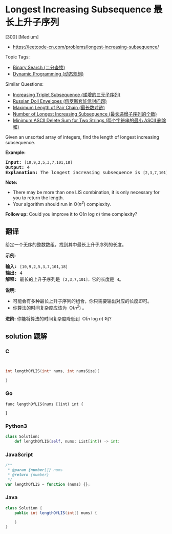 # Longest Increasing Subsequence 最长上升子序列

[300] [Medium]

- https://leetcode-cn.com/problems/longest-increasing-subsequence/

Topic Tags:

- [Binary Search (二分查找)](https://leetcode-cn.com/tag/binary-search/)
- [Dynamic Programming (动态规划)](https://leetcode-cn.com/tag/dynamic-programming/)

Similar Questions:

- [Increasing Triplet Subsequence (递增的三元子序列)](https://leetcode-cn.com/problems/increasing-triplet-subsequence/)
- [Russian Doll Envelopes (俄罗斯套娃信封问题)](https://leetcode-cn.com/problems/russian-doll-envelopes/)
- [Maximum Length of Pair Chain (最长数对链)](https://leetcode-cn.com/problems/maximum-length-of-pair-chain/)
- [Number of Longest Increasing Subsequence (最长递增子序列的个数)](https://leetcode-cn.com/problems/number-of-longest-increasing-subsequence/)
- [Minimum ASCII Delete Sum for Two Strings (两个字符串的最小 ASCII 删除和)](https://leetcode-cn.com/problems/minimum-ascii-delete-sum-for-two-strings/)

Given an unsorted array of integers, find the length of longest increasing subsequence.

**Example:**

<pre><b>Input:</b> <code>[10,9,2,5,3,7,101,18]
</code><b>Output: </b>4 
<strong>Explanation: </strong>The longest increasing subsequence is <code>[2,3,7,101]</code>, therefore the length is <code>4</code>. </pre>

**Note:**

- There may be more than one LIS combination, it is only necessary for you to return the length.
- Your algorithm should run in O(_n<sup>2</sup>_) complexity.

**Follow up:** Could you improve it to O(_n_ log _n_) time complexity?

## 翻译

给定一个无序的整数数组，找到其中最长上升子序列的长度。

**示例:**

<pre><strong>输入:</strong> <code>[10,9,2,5,3,7,101,18]
</code><strong>输出: </strong>4 
<strong>解释: </strong>最长的上升子序列是&nbsp;<code>[2,3,7,101]，</code>它的长度是 <code>4</code>。</pre>

**说明:**

- 可能会有多种最长上升子序列的组合，你只需要输出对应的长度即可。
- 你算法的时间复杂度应该为  O(_n<sup>2</sup>_) 。

**进阶:** 你能将算法的时间复杂度降低到  O(_n_ log _n_) 吗?

## solution 题解

### C

```c


int lengthOfLIS(int* nums, int numsSize){

}


```

### Go

```golang
func lengthOfLIS(nums []int) int {

}
```

### Python3

```python
class Solution:
    def lengthOfLIS(self, nums: List[int]) -> int:

```

### JavaScript

```javascript
/**
 * @param {number[]} nums
 * @return {number}
 */
var lengthOfLIS = function (nums) {};
```

### Java

```java
class Solution {
    public int lengthOfLIS(int[] nums) {

    }
}
```
